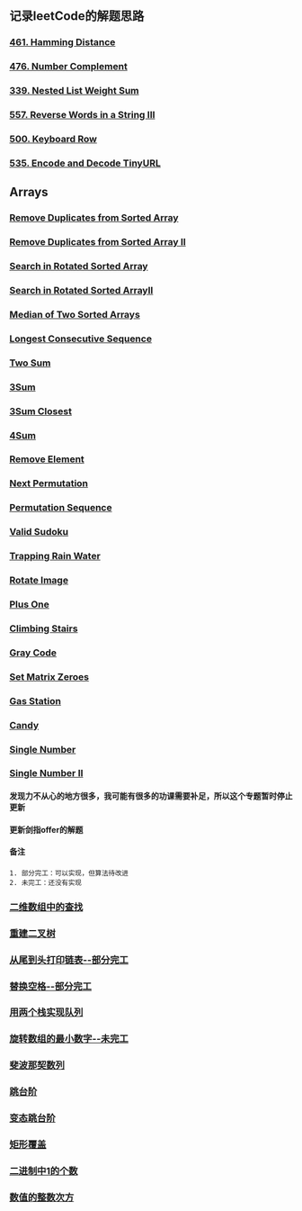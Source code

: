 ## 记录leetCode的解题思路

### [461. Hamming Distance](md/461.HammingDistance.md)
### [476. Number Complement](md/476.NumberComplement.md)
### [339. Nested List Weight Sum](md/339.NestedListWeightSum.md)
### [557. Reverse Words in a String III](md/557.ReverseWordsinaStringIII.md)
### [500. Keyboard Row](md/500.KeyboardRow.md)
### [535. Encode and Decode TinyURL](md/535.EncodeandDecodeTinyURL.md)

## Arrays

### [Remove Duplicates from Sorted Array](src/main/java/leetCode/RemoveDuplicatesfromSortedArray.java)
### [Remove Duplicates from Sorted Array II](src/main/java/leetCode/RemoveDuplicatesfromSortedArrayII.java)
### [Search in Rotated Sorted Array](src/main/java/leetCode/SearchinRotatedSortedArray.java)
### [Search in Rotated Sorted ArrayII](src/main/java/leetCode/SearchinRotatedSortedArrayII.java)
### [Median of Two Sorted Arrays](src/main/java/leetCode/MedianofTwoSortedArrays.java)
### [Longest Consecutive Sequence](src/main/java/leetCode/LongestConsecutiveSequence.java)
### [Two Sum](src/main/java/leetCode/TwoSum.java)
### [3Sum](src/main/java/leetCode/ThreeSum.java)
### [3Sum Closest](src/main/java/leetCode/ThreeSumClosest.java)
### [4Sum](src/main/java/leetCode/FourSum.java)
### [Remove Element](src/main/java/leetCode/RemoveElement.java)
### [Next Permutation](src/main/java/leetCode/NextPermutation.java)
### [Permutation Sequence](src/main/java/leetCode/PermutationSequence.java)
### [Valid Sudoku](src/main/java/leetCode/ValidSudoku.java)
### [Trapping Rain Water](src/main/java/leetCode/TrappingRainWater.java)
### [Rotate Image](src/main/java/leetCode/RotateImage.java)
### [Plus One](src/main/java/leetCode/PlusOne.java)
### [Climbing Stairs](src/main/java/leetCode/ClimbingStairs.java)
### [Gray Code](src/main/java/leetCode/GrayCode.java)
### [Set Matrix Zeroes](src/main/java/leetCode/SetMatrixZeroes.java)
### [Gas Station](src/main/java/leetCode/GasStation.java)
### [Candy](src/main/java/leetCode/Candy.java)
### [Single Number](src/main/java/leetCode/SingleNumber.java)
### [Single Number II](src/main/java/leetCode/SingleNumberII.java)

#### 发现力不从心的地方很多，我可能有很多的功课需要补足，所以这个专题暂时停止更新

#### 更新剑指offer的解题

#### 备注 
    1. 部分完工：可以实现，但算法待改进
    2. 未完工：还没有实现


### [二维数组中的查找](src/main/java/atOffer/FindI.java)
### [重建二叉树](src/main/java/atOffer/DefinitionForBinaryTree.java)
### [从尾到头打印链表--部分完工](src/main/java/atOffer/PrintListFromTailToHead.java)
### [替换空格--部分完工](src/main/java/atOffer/ReplaceSpace.java)
### [用两个栈实现队列](src/main/java/atOffer/TwoStackOneList.java)
### [旋转数组的最小数字--未完工](src/main/java/atOffer/MinNumberInRotateArray.java)
### [斐波那契数列](src/main/java/atOffer/Fibonacci.java)
### [跳台阶](src/main/java/atOffer/JumpFloor.java)
### [变态跳台阶](src/main/java/atOffer/JumpFloorII.java)
### [矩形覆盖](src/main/java/atOffer/RectCover.java)
### [二进制中1的个数](src/main/java/atOffer/NumberOf1.java)
### [数值的整数次方](src/main/java/atOffer/Power.java)















